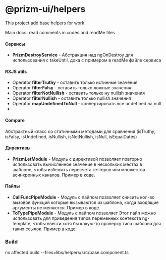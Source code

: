 # @prizm-ui/helpers

This project add base helpers for work.

Main docs: read comments in codes and readMe files

#### Сервисы

- **PrizmDestroyService** - Абстракция над ngOnDestroy для использования с takeUntil, дока с примером в readMe файле сервиса

#### RXJS utils

- Operator **filterTruthy** - оставить только истинные значения
- Operator **filterFalsy** - оставить только ложные значения
- Operator **filterNotNullish** - оставить только ну nullish значения
- Operator **filterNullish** - оставить только nullish значения
- Operator **mapUndefinedToNull** - конвертировать все undefined на null
-

#### Compare

Абстрактный класс со статичными методами для сравнения (isTruthy, isFalsy, isUndefined, isNullish, isNotNullish, isNull, isEqualDates)

#### Директивы

- **PrizmLetModule** - Модуль с директивой позволяет повторно использовать вычисленное значение в нескольких местах в шаблоне, чтобы избежать пересчета геттеров или множества асинхронных каналов. Пример в коде.

#### Пайпы

- **CallFuncPipeModule** - Модуль с пайпом позволяет снизить кол-во вызовов функций которые вызываются из шаблона, когда входящие аргументы не меняются. Пример в коде.
- **ToTypePipeModule** - Модуль с пайпом позволяет Этот пайп можно использовать для приведения типов переменных контекста ng-template, чтобы ввести хотя бы какую-то проверку типа шаблона для таких ссылок. Пример в коде.

### Build

nx affected:build --files=libs/helpers/src/base.component.ts
